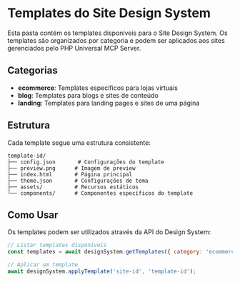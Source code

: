 # Templates do Site Design System

Esta pasta contém os templates disponíveis para o Site Design System. Os templates são organizados por categoria e podem ser aplicados aos sites gerenciados pelo PHP Universal MCP Server.

## Categorias

- **ecommerce**: Templates específicos para lojas virtuais
- **blog**: Templates para blogs e sites de conteúdo
- **landing**: Templates para landing pages e sites de uma página

## Estrutura

Cada template segue uma estrutura consistente:

```
template-id/
├── config.json       # Configurações do template
├── preview.png      # Imagem de preview
├── index.html       # Página principal
├── theme.json       # Configurações de tema
├── assets/          # Recursos estáticos
└── components/      # Componentes específicos do template
```

## Como Usar

Os templates podem ser utilizados através da API do Design System:

```javascript
// Listar templates disponíveis
const templates = await designSystem.getTemplates({ category: 'ecommerce' });

// Aplicar um template
await designSystem.applyTemplate('site-id', 'template-id');
```